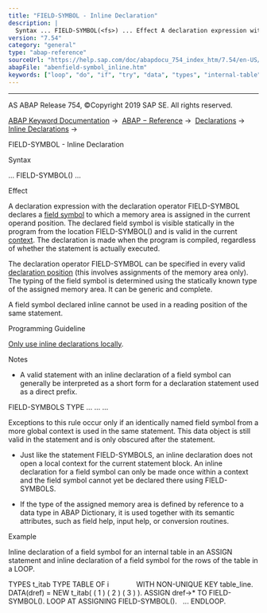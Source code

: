 ```yaml
---
title: "FIELD-SYMBOL - Inline Declaration"
description: |
  Syntax ... FIELD-SYMBOL(<fs>) ... Effect A declaration expression with the declaration operator FIELD-SYMBOL declares a field symbol(https://help.sap.com/doc/abapdocu_754_index_htm/7.54/en-US/abenfield_symbol_glosry.htm 'Glossary Entry') <fs> to which a memory area is assigned in the current opera
version: "7.54"
category: "general"
type: "abap-reference"
sourceUrl: "https://help.sap.com/doc/abapdocu_754_index_htm/7.54/en-US/abenfield-symbol_inline.htm"
abapFile: "abenfield-symbol_inline.htm"
keywords: ["loop", "do", "if", "try", "data", "types", "internal-table", "field-symbol", "abenfield", "symbol", "inline"]
---
```


* * *

AS ABAP Release 754, ©Copyright 2019 SAP SE. All rights reserved.

[ABAP Keyword Documentation](https://help.sap.com/doc/abapdocu_754_index_htm/7.54/en-US/abenabap.htm) →  [ABAP − Reference](https://help.sap.com/doc/abapdocu_754_index_htm/7.54/en-US/abenabap_reference.htm) →  [Declarations](https://help.sap.com/doc/abapdocu_754_index_htm/7.54/en-US/abendeclarations.htm) →  [Inline Declarations](https://help.sap.com/doc/abapdocu_754_index_htm/7.54/en-US/abeninline_declarations.htm) → 

FIELD-SYMBOL - Inline Declaration

Syntax

... FIELD-SYMBOL(<fs>) ...

Effect

A declaration expression with the declaration operator FIELD-SYMBOL declares a [field symbol](https://help.sap.com/doc/abapdocu_754_index_htm/7.54/en-US/abenfield_symbol_glosry.htm "Glossary Entry") <fs> to which a memory area is assigned in the current operand position. The declared field symbol is visible statically in the program from the location FIELD-SYMBOL(<fs>) and is valid in the current [context](https://help.sap.com/doc/abapdocu_754_index_htm/7.54/en-US/abencontext_2_glosry.htm "Glossary Entry"). The declaration is made when the program is compiled, regardless of whether the statement is actually executed.

The declaration operator FIELD-SYMBOL can be specified in every valid [declaration position](https://help.sap.com/doc/abapdocu_754_index_htm/7.54/en-US/abendeclaration_positions.htm) (this involves assignments of the memory area only). The typing of the field symbol is determined using the statically known type of the assigned memory area. It can be generic and complete.

A field symbol <fs> declared inline cannot be used in a reading position of the same statement.

Programming Guideline

[Only use inline declarations locally](https://help.sap.com/doc/abapdocu_754_index_htm/7.54/en-US/abendeclaration_inline_guidl.htm "Guideline").

Notes

-   A valid statement with an inline declaration of a field symbol can generally be interpreted as a short form for a declaration statement used as a direct prefix.

FIELD-SYMBOLS <fs> TYPE ...
... <fs> ...

Exceptions to this rule occur only if an identically named field symbol from a more global context is used in the same statement. This data object is still valid in the statement and is only obscured after the statement.

-   Just like the statement FIELD-SYMBOLS, an inline declaration does not open a local context for the current statement block. An inline declaration for a field symbol can only be made once within a context and the field symbol cannot yet be declared there using FIELD-SYMBOLS.

-   If the type of the assigned memory area is defined by reference to a data type in ABAP Dictionary, it is used together with its semantic attributes, such as field help, input help, or conversion routines.

Example

Inline declaration of a field symbol for an internal table in an ASSIGN statement and inline declaration of a field symbol for the rows of the table in a LOOP.

TYPES t\_itab TYPE TABLE OF i
             WITH NON-UNIQUE KEY table\_line.
DATA(dref) = NEW t\_itab( ( 1 ) ( 2 ) ( 3 ) ).
ASSIGN dref->\* TO FIELD-SYMBOL(<itab>).
LOOP AT <itab> ASSIGNING FIELD-SYMBOL(<line>).
  ...
ENDLOOP.